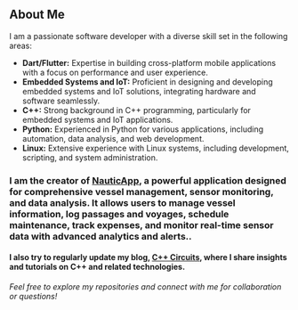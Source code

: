 ## About Me

I am a passionate software developer with a diverse skill set in the following areas:

- **Dart/Flutter:** Expertise in building cross-platform mobile applications with a focus on performance and user experience.
- **Embedded Systems and IoT:** Proficient in designing and developing embedded systems and IoT solutions, integrating hardware and software seamlessly.
- **C++:** Strong background in C++ programming, particularly for embedded systems and IoT applications.
- **Python:** Experienced in Python for various applications, including automation, data analysis, and web development.
- **Linux:** Extensive experience with Linux systems, including development, scripting, and system administration.


### I am the creator of [NauticApp](https://nauticapp.github.io/), a powerful application designed for comprehensive vessel management, sensor monitoring, and data analysis. It allows users to manage vessel information, log passages and voyages, schedule maintenance, track expenses, and monitor real-time sensor data with advanced analytics and alerts..


#### I also try to regularly update my blog, [C++ Circuits](https://dcoldeira.github.io/), where I share insights and tutorials on C++ and related technologies.


*Feel free to explore my repositories and connect with me for collaboration or questions!*


